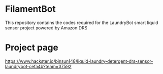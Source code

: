 # FilamentBot
This repository contains the codes required for the LaundryBot smart liquid sensor project powered by Amazon DRS

# Project page

https://www.hackster.io/binsun148/liquid-laundry-detergent-drs-sensor-laundrybot-cefa4b?team=37592

